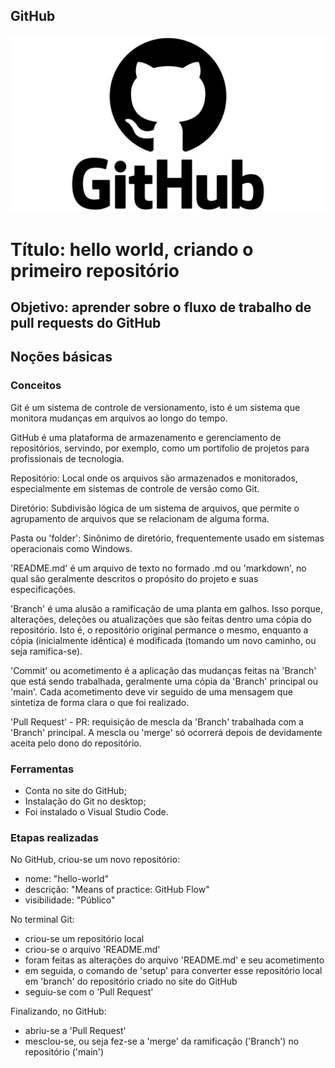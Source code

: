 ## GitHub

![alt text](github-icon.png)


# Título: hello world, criando o primeiro repositório

## Objetivo: aprender sobre o fluxo de trabalho de pull requests do GitHub

## Noções básicas

### Conceitos

Git é um sistema de controle de versionamento, isto é um sistema que monitora mudanças em arquivos ao longo do tempo.

GitHub é uma plataforma de armazenamento e gerenciamento de repositórios, servindo, por exemplo, como um portífolio de projetos para profissionais de tecnologia.

Repositório: Local onde os arquivos são armazenados e monitorados, especialmente em sistemas de controle de versão como Git. 

Diretório: Subdivisão lógica de um sistema de arquivos, que permite o agrupamento de arquivos que se relacionam de alguma forma. 

Pasta ou 'folder': Sinônimo de diretório, frequentemente usado em sistemas operacionais como Windows. 

'README.md' é um arquivo de texto no formado .md ou 'markdown', no qual são geralmente descritos o propósito do projeto e suas especificações.

'Branch' é uma alusão a ramificação de uma planta em galhos. Isso porque, alterações, deleções ou atualizações que são feitas dentro uma cópia do repositório. Isto é, o repositório original permance o mesmo, enquanto a cópia (inicialmente idêntica) é modificada (tomando um novo caminho, ou seja ramifica-se).

'Commit' ou acometimento é a aplicação das mudanças feitas na 'Branch' que está sendo trabalhada, geralmente uma cópia da 'Branch' principal ou 'main'. Cada acometimento deve vir seguido de uma mensagem que sintetiza de forma clara o que foi realizado.

'Pull Request' - PR: requisição de mescla da 'Branch' trabalhada com a 'Branch' principal. A mescla ou 'merge' só ocorrerá depois de devidamente aceita pelo dono do repositório.


### Ferramentas

- Conta no site do GitHub;
- Instalação do Git no desktop;
- Foi instalado o Visual Studio Code.


### Etapas realizadas

No GitHub, criou-se um novo repositório:
- nome: "hello-world"
- descrição: "Means of practice: GitHub Flow"
- visibilidade: "Público"

No terminal Git:
- criou-se um repositório local
- criou-se o arquivo 'README.md'
- foram feitas as alterações do arquivo 'README.md' e seu acometimento
- em seguida, o comando de 'setup' para converter esse repositório local em 'branch' do repositório criado no site do GitHub
- seguiu-se com o 'Pull Request'

Finalizando, no GitHub:
- abriu-se a 'Pull Request'
- mesclou-se, ou seja fez-se a 'merge' da ramificação ('Branch') no repositório ('main')
